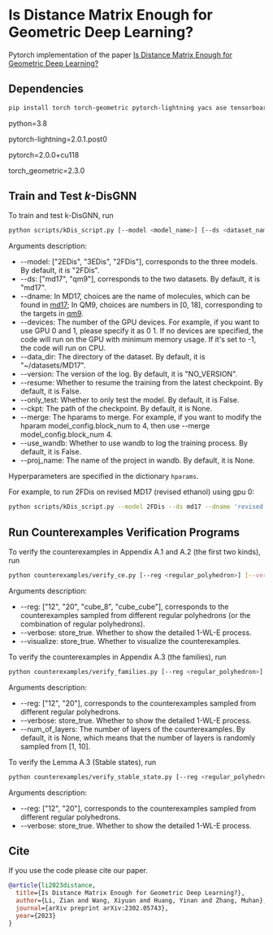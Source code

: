 # Is Distance Matrix Enough for Geometric Deep Learning?

Pytorch implementation of the paper [Is Distance Matrix Enough for Geometric Deep Learning?](https://arxiv.org/abs/2302.05743)


## Dependencies

```sh
pip install torch torch-geometric pytorch-lightning yacs ase tensorboard
```

python=3.8

pytorch-lightning=2.0.1.post0

pytorch=2.0.0+cu118

torch_geometric=2.3.0


## Train and Test $k$-DisGNN

To train and test k-DisGNN, run

```sh
python scripts/kDis_script.py [--model <model_name>] [--ds <dataset_name>] [--dname <data_name>] [--devices <device_ids>] [--data_dir <data_dir>] [--version <version>] [--resume] [--only_test] [--ckpt <checkpoint_path>] [--merge <merge hparam list>] [--use_wandb] [--proj_name <project_name>]
```

Arguments description:

* --model: ["2EDis", "3EDis", "2FDis"], corresponds to the three models. By default, it is "2FDis".
* --ds: ["md17", "qm9"], corresponds to the two datasets. By default, it is "md17".
* --dname: In MD17, choices are the name of molecules, which can be found in [md17](https://pytorch-geometric.readthedocs.io/en/latest/generated/torch_geometric.datasets.MD17.html?highlight=md17#torch_geometric.datasets.MD17); In QM9, choices are numbers in [0, 18], corresponding to the targets in [qm9](https://pytorch-geometric.readthedocs.io/en/latest/generated/torch_geometric.datasets.QM9.html?highlight=qm9#torch_geometric.datasets.QM9).
* --devices: The number of the GPU devices. For example, if you want to use GPU 0 and 1, please specify it as 0 1. If no devices are specified, the code will run on the GPU with minimum memory usage. If it's set to -1, the code will run on CPU.
* --data_dir: The directory of the dataset. By default, it is "~/datasets/MD17".
* --version: The version of the log. By default, it is "NO_VERSION".
* --resume: Whether to resume the training from the latest checkpoint. By default, it is False.
* --only_test: Whether to only test the model. By default, it is False.
* --ckpt: The path of the checkpoint. By default, it is None.
* --merge: The hparams to merge. For example, if you want to modify the hparam model_config.block_num to 4, then use --merge model_config.block_num 4.
* --use_wandb: Whether to use wandb to log the training process. By default, it is False.
* --proj_name: The name of the project in wandb. By default, it is None.

Hyperparameters are specified in the dictionary `hparams`.

For example, to run 2FDis on revised MD17 (revised ethanol) using gpu 0:
```sh
python scripts/kDis_script.py --model 2FDis --ds md17 --dname 'revised ethanol' --devices 0 --data_dir <your_data_dir> --version test 
```


## Run Counterexamples Verification Programs


To verify the counterexamples in Appendix A.1 and A.2 (the first two kinds), run

```sh
python counterexamples/verify_ce.py [--reg <regular_polyhedron>] [--verbose] [--visualize]
```

Arguments description:

* --reg: ["12", "20", "cube_8", "cube_cube"], corresponds to the counterexamples sampled from different regular polyhedrons (or the combination of regular polyhedrons).
* --verbose: store_true. Whether to show the detailed 1-WL-E process.
* --visualize: store_true. Whether to visualize the counterexamples.


To verify the counterexamples in Appendix A.3 (the families), run

```sh
python counterexamples/verify_families.py [--reg <regular_polyhedron>] [--verbose] [--num_of_layers <num_of_layers>]
```

Arguments description:

* --reg: ["12", "20"], corresponds to the counterexamples sampled from different regular polyhedrons.
* --verbose: store_true. Whether to show the detailed 1-WL-E process.
* --num_of_layers: The number of layers of the counterexamples. By default, it is None, which means that the number of layers is randomly sampled from [1, 10].


To verify the Lemma A.3 (Stable states), run

```sh
python counterexamples/verify_stable_state.py [--reg <regular_polyhedron>] [--verbose]
```

Arguments description:

* --reg: ["12", "20"], corresponds to the counterexamples sampled from different regular polyhedrons.
* --verbose: store_true. Whether to show the detailed 1-WL-E process.


## Cite
If you use the code please cite our paper.

```bib
@article{li2023distance,
  title={Is Distance Matrix Enough for Geometric Deep Learning?},
  author={Li, Zian and Wang, Xiyuan and Huang, Yinan and Zhang, Muhan},
  journal={arXiv preprint arXiv:2302.05743},
  year={2023}
}
```
